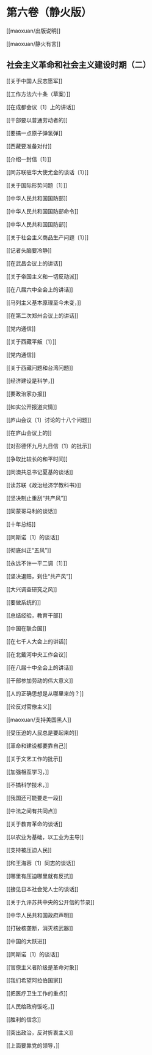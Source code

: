 # 第六卷（静火版）

\[\[maoxuan/出版说明]]

\[\[maoxuan/静火有言]]

## **社会主义革命和社会主义建设时期（二）**

\[\[关于中国人民志愿军]]

\[\[工作方法六十条（草案）]]

\[\[在成都会议〔1〕上的讲话]]

\[\[干部要以普通劳动者的]]

\[\[要搞一点原子弹氢弹]]

\[\[西藏要准备对付]]

\[\[介绍一封信〔1〕]]

\[\[同苏联驻华大使尤金的谈话〔1〕]]

\[\[关于国际形势问题〔1〕]]

\[\[中华人民共和国国防部]]

\[\[中华人民共和国国防部命令]]

\[\[中华人民共和国国防部]]

\[\[关于社会主义商品生产问题〔1〕]]

\[\[记者头脑要冷静]]

\[\[在武昌会议上的讲话]]

\[\[关于帝国主义和一切反动派]]

\[\[在八届六中全会上的讲话]]

\[\[马列主义基本原理至今未变，]]

\[\[在第二次郑州会议上的讲话]]

\[\[党内通信]]

\[\[关于西藏平叛〔1〕]]

\[\[党内通信]]

\[\[关于西藏问题和台湾问题]]

\[\[经济建设是科学，]]

\[\[要政治家办报]]

\[\[如实公开报道灾情]]

\[\[庐山会议〔1〕讨论的十八个问题]]

\[\[在庐山会议上的]]

\[\[对彭德怀九月九日信〔1〕的批示]]

\[\[争取比较长的和平时间]]

\[\[同澳共总书记夏基的谈话]]

\[\[读苏联《政治经济学教科书》]]

\[\[坚决制止重刮“共产风”]]

\[\[同蒙哥马利的谈话]]

\[\[十年总结]]

\[\[同斯诺〔1〕的谈话]]

\[\[彻底纠正“五风”]]

\[\[永远不许一平二调〔1〕]]

\[\[坚决退赔，刹住“共产风”]]

\[\[大兴调查研究之风]]

\[\[要做系统的]]

\[\[总结经验，教育干部]]

\[\[中国在联合国]]

\[\[在七千人大会上的讲话]]

\[\[在北戴河中央工作会议]]

\[\[在八届十中全会上的讲话]]

\[\[干部参加劳动的伟大意义]]

\[\[人的正确思想是从哪里来的？]]

\[\[论反对官僚主义]]

\[\[maoxuan/支持美国黑人]]

\[\[受压迫的人民总是要起来的]]

\[\[革命和建设都要靠自己]]

\[\[关于文艺工作的批示]]

\[\[加强相互学习，]]

\[\[不搞科学技术，]]

\[\[我国还可能要走一段]]

\[\[中法之间有共同点]]

\[\[关于教育革命的谈话]]

\[\[以农业为基础，以工业为主导]]

\[\[支持被压迫人民]]

\[\[和王海蓉〔1〕同志的谈话]]

\[\[哪里有压迫哪里就有反抗]]

\[\[接见日本社会党人士的谈话]]

\[\[关于九评苏共中央的公开信的节录]]

\[\[中华人民共和国政府声明]]

\[\[打破核垄断，消灭核武器]]

\[\[中国的大跃进]]

\[\[同斯诺〔1〕的谈话]]

\[\[官僚主义者阶级是革命对象]]

\[\[我们希望阿拉伯国家]]

\[\[把医疗卫生工作的重点]]

\[\[人民给政府饭吃，]]

\[\[胜利的信念]]

\[\[突出政治，反对折衷主义]]

\[\[上面要靠党的领导，]]
